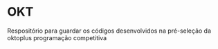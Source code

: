 # OKT
Respositório para guardar os códigos desenvolvidos na pré-seleção da oktoplus programação competitiva
